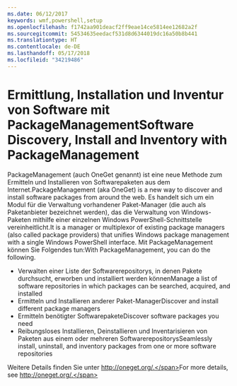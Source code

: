 ```yaml
---
ms.date: 06/12/2017
keywords: wmf,powershell,setup
ms.openlocfilehash: f1742aa901deacf2ff9eae14ce5814ee12682a2f
ms.sourcegitcommit: 54534635eedacf531d8d6344019dc16a50b8b441
ms.translationtype: HT
ms.contentlocale: de-DE
ms.lasthandoff: 05/17/2018
ms.locfileid: "34219486"
---
```

# <a name="software-discovery-install-and-inventory-with-packagemanagement"></a><span data-ttu-id="83f47-102">Ermittlung, Installation und Inventur von Software mit PackageManagement</span><span class="sxs-lookup"><span data-stu-id="83f47-102">Software Discovery, Install and Inventory with PackageManagement</span></span>

<span data-ttu-id="83f47-103">PackageManagement (auch OneGet genannt) ist eine neue Methode zum Ermitteln und Installieren von Softwarepaketen aus dem Internet.</span><span class="sxs-lookup"><span data-stu-id="83f47-103">PackageManagement (aka OneGet) is a new way to discover and install software packages from around the web.</span></span> <span data-ttu-id="83f47-104">Es handelt sich um ein Modul für die Verwaltung vorhandener Paket-Manager (die auch als Paketanbieter bezeichnet werden), das die Verwaltung von Windows-Paketen mithilfe einer einzelnen Windows PowerShell-Schnittstelle vereinheitlicht.</span><span class="sxs-lookup"><span data-stu-id="83f47-104">It is a manager or multiplexor of existing package managers (also called package providers) that unifies Windows package management with a single Windows PowerShell interface.</span></span> <span data-ttu-id="83f47-105">Mit PackageManagement können Sie Folgendes tun:</span><span class="sxs-lookup"><span data-stu-id="83f47-105">With PackageManagement, you can do the following.</span></span>

-   <span data-ttu-id="83f47-106">Verwalten einer Liste der Softwarerepositorys, in denen Pakete durchsucht, erworben und installiert werden können</span><span class="sxs-lookup"><span data-stu-id="83f47-106">Manage a list of software repositories in which packages can be searched, acquired, and installed</span></span>
-   <span data-ttu-id="83f47-107">Ermitteln und Installieren anderer Paket-Manager</span><span class="sxs-lookup"><span data-stu-id="83f47-107">Discover and install different package managers</span></span>
-   <span data-ttu-id="83f47-108">Ermitteln benötigter Softwarepakete</span><span class="sxs-lookup"><span data-stu-id="83f47-108">Discover software packages you need</span></span>
-   <span data-ttu-id="83f47-109">Reibungsloses Installieren, Deinstallieren und Inventarisieren von Paketen aus einem oder mehreren Softwarerepositorys</span><span class="sxs-lookup"><span data-stu-id="83f47-109">Seamlessly install, uninstall, and inventory packages from one or more software repositories</span></span>

<span data-ttu-id="83f47-110">Weitere Details finden Sie unter http://oneget.org/.</span><span class="sxs-lookup"><span data-stu-id="83f47-110">For more details, see http://oneget.org/.</span></span>
